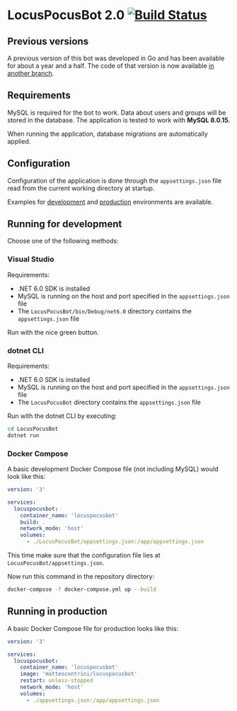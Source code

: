 # LocusPocusBot 2.0 [![Build Status](https://travis-ci.com/matteocontrini/locuspocusbot.svg?branch=dotnet)](https://travis-ci.com/matteocontrini/locuspocusbot)

## Previous versions

A previous version of this bot was developed in Go and has been available for about a year and a half. The code of that version is now available [in another branch](https://github.com/matteocontrini/locuspocusbot/tree/go).

## Requirements

MySQL is required for the bot to work. Data about users and groups will be stored in the database. The application is tested to work with **MySQL 8.0.15.**

When running the application, database migrations are automatically applied.

## Configuration

Configuration of the application is done through the `appsettings.json` file read from the current working directory at startup.

Examples for [development](https://github.com/matteocontrini/locuspocusbot/blob/dotnet/LocusPocusBot/appsettings.example.development.json) and [production](https://github.com/matteocontrini/locuspocusbot/blob/dotnet/LocusPocusBot/appsettings.example.json) environments are available.

## Running for development

Choose one of the following methods:

### Visual Studio

Requirements:

- .NET 6.0 SDK is installed
- MySQL is running on the host and port specified in the `appsettings.json` file
- The `LocusPocusBot/bin/Debug/net6.0` directory contains the `appsettings.json` file

Run with the nice green button.

### dotnet CLI

Requirements:

- .NET 6.0 SDK is installed
- MySQL is running on the host and port specified in the `appsettings.json` file
- The `LocusPocusBot` directory contains the `appsettings.json` file

Run with the dotnet CLI by executing:

```sh
cd LocusPocusBot
dotnet run
```

### Docker Compose

A basic development Docker Compose file (not including MySQL) would look like this:

```yaml
version: '3'

services:
  locuspocusbot:
    container_name: 'locuspocusbot'
    build: .
    network_mode: 'host'
    volumes:
      - ./LocusPocusBot/appsettings.json:/app/appsettings.json
```

This time make sure that the configuration file lies at `LocusPocusBot/appsettings.json`.

Now run this command in the repository directory:

```sh
docker-compose -f docker-compose.yml up --build
```

## Running in production

A basic Docker Compose file for production looks like this:

```yaml
version: '3'

services:
  locuspocusbot:
    container_name: 'locuspocusbot'
    image: 'matteocontrini/locuspocusbot'
    restart: unless-stopped
    network_mode: 'host'
    volumes:
      - ./appsettings.json:/app/appsettings.json
```
